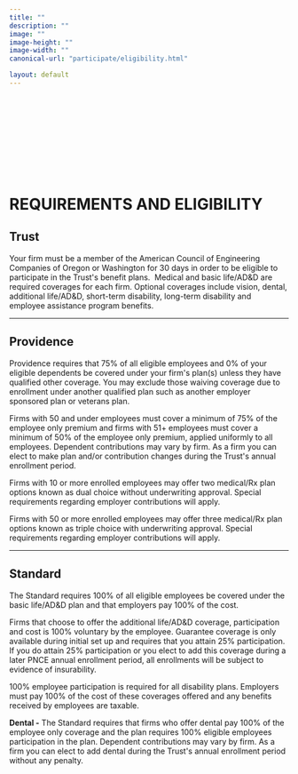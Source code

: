 ```yaml
---
title: ""
description: ""
image: ""
image-height: ""
image-width: ""
canonical-url: "participate/eligibility.html"

layout: default
---
```

<div class="banner" style="min-height: 140px; padding: 0;">
    <div class="color-overlay"></div>
  </div>

  <div class="container main-body">
    <div class="row">
      <div class="col-12">
        <h1>REQUIREMENTS AND ELIGIBILITY</h1>
      </div>
    </div>
    <div class="row">
      <div class="col-3">
        <h2>Trust</h2>
      </div>
      <div class="col-9">
        <p>Your firm must be a member of the American Council of Engineering Companies
          of Oregon or Washington for 30 days in order to be eligible to participate in the Trust's benefit
          plans.&nbsp; Medical and basic life/AD&amp;D are required coverages for each firm. Optional coverages
          include vision, dental, additional life/AD&amp;D, short-term disability, long-term disability and employee
          assistance program benefits.</p>
      </div>
    </div>
    <hr />
    <div class="row">
      <div class="col-3">
        <h2>Providence</h2>
      </div>
      <div class="col-9">
        <p>Providence requires that 75% of all eligible employees and 0% of your
          eligible dependents be covered under your firm's plan(s) unless they have qualified other coverage. You
          may exclude those waiving coverage due to enrollment under another qualified plan such as another employer
          sponsored plan or veterans plan.</p>
        <p>Firms with 50 and under employees must cover a minimum of 75% of the
          employee only premium and firms with 51+ employees must cover a minimum of 50% of the employee only
          premium, applied uniformly to all employees. Dependent contributions may vary by firm. As a firm you can
          elect to make plan and/or contribution changes during the Trust's annual enrollment period.</p>
        <p>Firms with 10 or more enrolled employees may offer two medical/Rx plan
          options known as dual choice without underwriting approval. Special requirements regarding employer
          contributions will apply.</p>
        <p>Firms with 50 or more enrolled employees may offer three medical/Rx plan
          options known as triple choice with underwriting approval. Special requirements regarding employer
          contributions will apply.</p>
      </div>
    </div>
    <hr />
    <div class="row">
      <div class="col-3">
        <h2>Standard</h2>
      </div>
      <div class="col-9">
        <p>The Standard requires 100% of all eligible employees be covered under the
          basic life/AD&amp;D plan and that employers pay 100% of the cost.</p>
        <p>Firms that choose to offer the additional life/AD&amp;D coverage,
          participation and cost is 100% voluntary by the employee. Guarantee coverage is only available during
          initial set up and requires that you attain 25% participation. If you do attain 25% participation or you
          elect to add this coverage during a later PNCE annual enrollment period, all enrollments will be subject
          to evidence of insurability.</p>
        <p>100% employee participation is required for all disability plans. Employers
          must pay 100% of the cost of these coverages offered and any benefits received by employees are taxable.
        </p>
        <p><strong>Dental -</strong> The Standard requires that firms who offer dental
          pay 100% of the employee only coverage and the plan requires 100% eligible employees participation in the
          plan. Dependent contributions may vary by firm. As a firm you can elect to add dental during the Trust's
          annual enrollment period without any penalty.</p>
      </div>
    </div>
  </div>